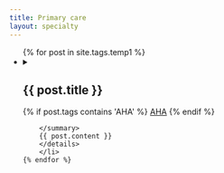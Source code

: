 ```yaml
---
title: Primary care
layout: specialty
---
```





<ul class="list-of-guidelines">
	{% for post in site.tags.temp1 %}
	<li>
		<details>
		<summary><h2>{{ post.title }}</h2>

{% if post.tags contains 'AHA' %} <a href="{{ site.baseurl }}/aha" class="source-tag">AHA</a> {% endif %} 

		</summary>
		{{ post.content }}
		</details>
    	</li>
	{% endfor %}
</ul>




